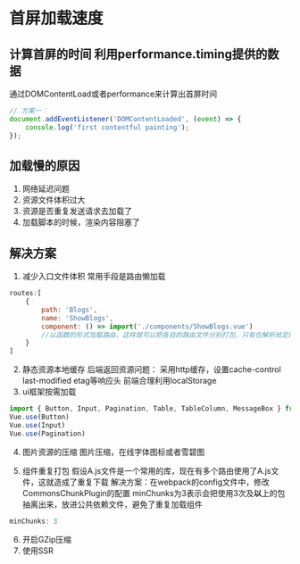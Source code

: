 # 首屏加载速度

## 计算首屏的时间  利用performance.timing提供的数据

通过DOMContentLoad或者performance来计算出首屏时间
```js
// 方案一：
document.addEventListener('DOMContentLoaded', (event) => {
    console.log('first contentful painting');
});
```
        
## 加载慢的原因
1. 网络延迟问题
2. 资源文件体积过大
3. 资源是否重复发送请求去加载了
4. 加载脚本的时候，渲染内容阻塞了

## 解决方案
1. 减少入口文件体积
    常用手段是路由懒加载
```js
routes:[
    {
        path: 'Blogs',
        name: 'ShowBlogs',
        component: () => import('./components/ShowBlogs.vue')
        //以函数的形式加载路由，这样就可以把各自的路由文件分别打包，只有在解析给定的路由时，才会加载路由组件
    }
]
```

2. 静态资源本地缓存
    后端返回资源问题：
        采用http缓存，设置cache-control last-modified etag等响应头
    前端合理利用localStorage
3. ui框架按需加载
```js
import { Button, Input, Pagination, Table, TableColumn, MessageBox } from 'element-ui';
Vue.use(Button)
Vue.use(Input)
Vue.use(Pagination)
```
4. 图片资源的压缩
    图片压缩，在线字体图标或者雪碧图
   
5. 组件重复打包
   假设A.js文件是一个常用的库，现在有多个路由使用了A.js文件，这就造成了重复下载
   解决方案：在webpack的config文件中，修改CommonsChunkPlugin的配置
   minChunks为3表示会把使用3次及**以**上的包抽离出来，放进公共依赖文件，避免了重复加载组件
```js
minChunks: 3
```
6. 开启GZip压缩
7. 使用SSR